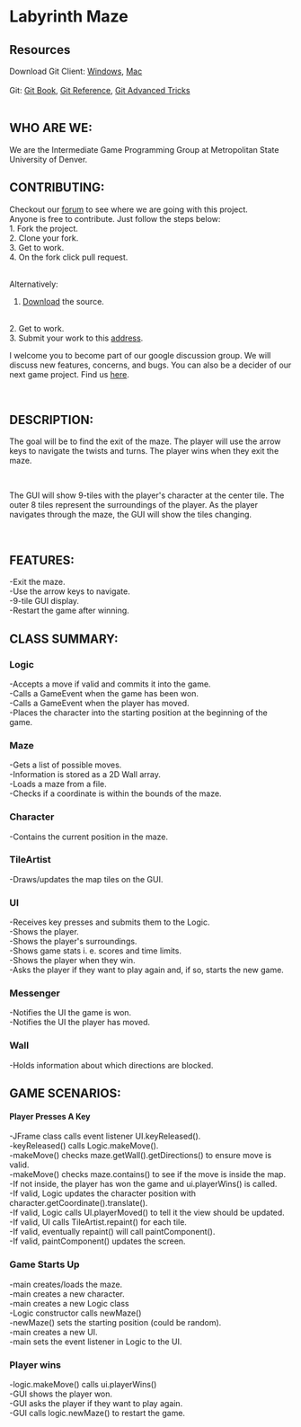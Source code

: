 <h1>
Labyrinth Maze
</h1>
<h2>
Resources
</h2>
Download Git Client: <a href="http://windows.github.com">Windows</a>, <a href="http://mac.github.com">Mac</a>
<br><br>
Git:
<a href="http://git-scm.com/book">Git Book</a>, <a href="http://gitready.com">Git Reference</a>, <a href="http://gitfu.wordpress.com">Git Advanced Tricks</a>
<br><br>

<h2>
WHO ARE WE:
</h2>
We are the Intermediate Game Programming Group at Metropolitan State University of Denver.
<h2>
CONTRIBUTING:
</h2>
Checkout our <a href="https://groups.google.com/d/forum/msudenver-int-game-group">forum</a> to see where we are going with this project.
<br>
Anyone is free to contribute. Just follow the steps below:
<br>
1. Fork the project.
<br>
2. Clone your fork.
<br>
3. Get to work.
<br>
4. On the fork click pull request.
<br><br>

Alternatively:
<br>
1. <a href="https://github.com/jgillham/Lab-game/zipball/master">Download</a> the source.
<br>
2. Get to work.
<br>
3. Submit your work to this <a href="mailto:usajoshgillham@gmail.com">address</a>.
<br>
<p>
I welcome you to become part of our google discussion group. We will discuss new features, concerns, and bugs. You can also be a decider of our next game project. Find us <a href="https://groups.google.com/d/forum/msudenver-int-game-group">here</a>.
</p><br>

<h2>
DESCRIPTION:
</h2>
<p>
The goal will be to find the exit of the maze. The player will use the arrow keys to navigate the twists and turns. The player wins when they exit the maze.
</p><br>
<p>
The GUI will show 9-tiles with the player's character at the center tile. The outer 8 tiles represent the surroundings of the player. As the player navigates through the maze, the GUI will show the tiles changing.
</p><br>

<h2>
FEATURES:
</h2>
-Exit the maze.
<br>
-Use the arrow keys to navigate.
<br>
-9-tile GUI display.
<br>
-Restart the game after winning.
<br>

<h2>
CLASS SUMMARY:
</h2>
<h3>
Logic
</h3>
-Accepts a move if valid and commits it into the game.
<br>
-Calls a GameEvent when the game has been won.
<br>
-Calls a GameEvent when the player has moved.
<br>
-Places the character into the starting position at the beginning of the game.
<br>

<h3>
Maze
</h3>
-Gets a list of possible moves.
<br>
-Information is stored as a 2D Wall array.
<br>
-Loads a maze from a file.
<br>
-Checks if a coordinate is within the bounds of the maze.
<br>

<h3>
Character
</h3>
-Contains the current position in the maze.
<br>

<h3>
TileArtist
</h3>
-Draws/updates the map tiles on the GUI.
<br>

<h3>
UI
</h3>
-Receives key presses and submits them to the Logic.
<br>
-Shows the player.
<br>
-Shows the player's surroundings.
<br>
-Shows game stats i. e. scores and time limits.
<br>
-Shows the player when they win.
<br>
-Asks the player if they want to play again and, if so, starts the new game.
<br>

<h3>
Messenger
</h3>
-Notifies the UI the game is won.
<br>
-Notifies the UI the player has moved.
<br>

<h3>
Wall
</h3>
-Holds information about which directions are blocked.
<br>

<h2>
GAME SCENARIOS:
</h2>
<h4>
Player Presses A Key
</h4>
-JFrame class calls event listener UI.keyReleased().
<br>
-keyReleased() calls Logic.makeMove().
<br>
-makeMove() checks maze.getWall().getDirections() to ensure move is valid.
<br>
-makeMove() checks maze.contains() to see if the move is inside the map.
<br>
-If not inside, the player has won the game and ui.playerWins() is called.
<br>
-If valid, Logic updates the character position with character.getCoordinate().translate().
<br>
-If valid, Logic calls UI.playerMoved() to tell it the view should be updated.
<br>
-If valid, UI calls TileArtist.repaint() for each tile.
<br>
-If valid, eventually repaint() will call paintComponent().
<br>
-If valid, paintComponent() updates the screen. 
<br>

<h3>
Game Starts Up
</h3>
-main creates/loads the maze.
<br>
-main creates a new character.
<br>
-main creates a new Logic class
<br>
-Logic constructor calls newMaze()
<br>
-newMaze() sets the starting position (could be random).
<br>
-main creates a new UI.
<br>
-main sets the event listener in Logic to the UI.
<br>

<h3>
Player wins
</h3>
-logic.makeMove() calls ui.playerWins()
<br>
-GUI shows the player won.
<br>
-GUI asks the player if they want to play again.
<br>
-GUI calls logic.newMaze() to restart the game.
<br>
